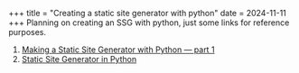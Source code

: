 +++
title = "Creating a static site generator with python"
date = 2024-11-11
+++
Planning on creating an SSG with python, just some links for reference purposes.
1. [Making a Static Site Generator with Python — part 1](https://medium.com/@niqabicodermum/%EF%B8%8F-making-a-static-site-generator-with-python-part-1-589009a83797)
2. [Static Site Generator in Python](https://rahmonov.me/posts/static-site-generator/)